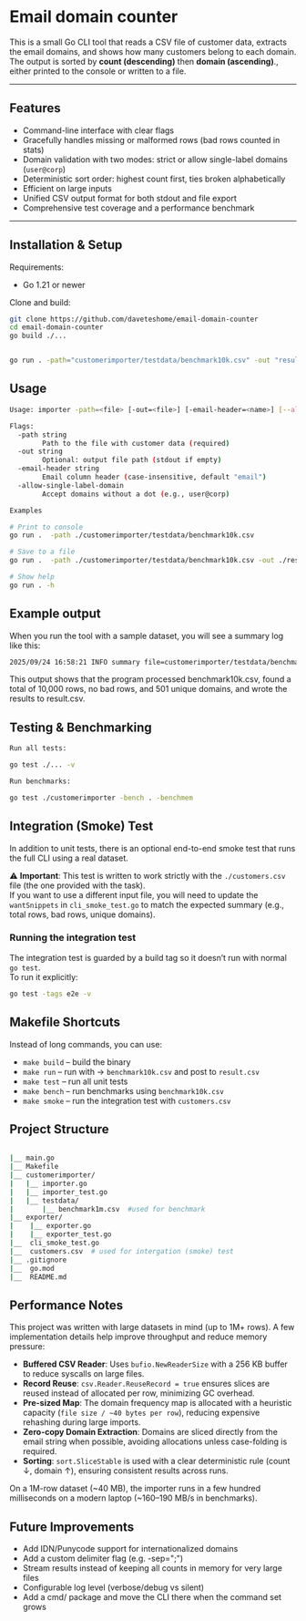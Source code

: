 # Email domain counter

This is a small Go CLI tool that reads a CSV file of customer data, extracts the email domains, and shows how many customers belong to each domain. The output is sorted by **count (descending)** then **domain (ascending)**., either printed to the console or written to a file.

---

## Features

- Command-line interface with clear flags  
- Gracefully handles missing or malformed rows (bad rows counted in stats)  
- Domain validation with two modes: strict or allow single-label domains (`user@corp`)  
- Deterministic sort order: highest count first, ties broken alphabetically  
- Efficient on large inputs
- Unified CSV output format for both stdout and file export  
- Comprehensive test coverage and a performance benchmark  

---

## Installation & Setup

Requirements:
- Go 1.21 or newer

Clone and build:

```sh
git clone https://github.com/daveteshome/email-domain-counter
cd email-domain-counter
go build ./...


go run . -path="customerimporter/testdata/benchmark10k.csv" -out "result.csv"
```

## Usage

```sh
Usage: importer -path=<file> [-out=<file>] [-email-header=<name>] [--allow-single-label-domain]

Flags:
  -path string
        Path to the file with customer data (required)
  -out string
        Optional: output file path (stdout if empty)
  -email-header string
        Email column header (case-insensitive, default "email")
  -allow-single-label-domain
        Accept domains without a dot (e.g., user@corp)

Examples

# Print to console
go run .  -path ./customerimporter/testdata/benchmark10k.csv

# Save to a file
go run .  -path ./customerimporter/testdata/benchmark10k.csv -out ./result.csv

# Show help
go run . -h

```
## Example output

When you run the tool with a sample dataset, you will see a summary log like this:
```sh
2025/09/24 16:58:21 INFO summary file=customerimporter/testdata/benchmark10k.csv total_rows=10000 bad_rows=0 unique_domains=501 sorted="count desc, domain asc" single_label_allowed=false
```
This output shows that the program processed benchmark10k.csv, found a total of 10,000 rows, no bad rows, and 501 unique domains, and wrote the results to result.csv.

## Testing & Benchmarking

```sh
Run all tests:

go test ./... -v

Run benchmarks:

go test ./customerimporter -bench . -benchmem
```

## Integration (Smoke) Test

In addition to unit tests, there is an optional end-to-end smoke test that runs the full CLI using a real dataset.

⚠️ **Important**: This test is written to work strictly with the `./customers.csv` file (the one provided with the task).  
If you want to use a different input file, you will need to update the `wantSnippets` in `cli_smoke_test.go` to match the expected summary (e.g., total rows, bad rows, unique domains).

### Running the integration test

The integration test is guarded by a build tag so it doesn’t run with normal `go test`.  
To run it explicitly:

```sh
go test -tags e2e -v
```

## Makefile Shortcuts

Instead of long commands, you can use:

- `make build` – build the binary  
- `make run` – run with -> `benchmark10k.csv` and post to `result.csv`
- `make test` – run all unit tests  
- `make bench` – run benchmarks  using `benchmark10k.csv` 
- `make smoke` – run the integration test with `customers.csv`  


## Project Structure
```sh

|__ main.go 
|__ Makefile      
|__ customerimporter/      
|   |__ importer.go
|   |__ importer_test.go
|   |__ testdata/
|       |__ benchmark1m.csv  #used for benchmark
|__ exporter/                
|    |__ exporter.go
|    |__ exporter_test.go
|__  cli_smoke_test.go 
|__  customers.csv  # used for intergation (smoke) test
|__ .gitignore
|__  go.mod
|__  README.md
```

## Performance Notes

This project was written with large datasets in mind (up to 1M+ rows). A few implementation details help improve throughput and reduce memory pressure:

- **Buffered CSV Reader**: Uses `bufio.NewReaderSize` with a 256 KB buffer to reduce syscalls on large files.  
- **Record Reuse**: `csv.Reader.ReuseRecord = true` ensures slices are reused instead of allocated per row, minimizing GC overhead.  
- **Pre-sized Map**: The domain frequency map is allocated with a heuristic capacity (`file size / ~40 bytes per row`), reducing expensive rehashing during large imports.  
- **Zero-copy Domain Extraction**: Domains are sliced directly from the email string when possible, avoiding allocations unless case-folding is required.  
- **Sorting**: `sort.SliceStable` is used with a clear deterministic rule (count ↓, domain ↑), ensuring consistent results across runs.  

On a 1M-row dataset (~40 MB), the importer runs in a few hundred milliseconds on a modern laptop (~160–190 MB/s in benchmarks).


## Future Improvements

- Add IDN/Punycode support for internationalized domains
- Add a custom delimiter flag (e.g. -sep=";")
- Stream results instead of keeping all counts in memory for very large files
- Configurable log level (verbose/debug vs silent)
- Add a cmd/ package and move the CLI there when the command set grows